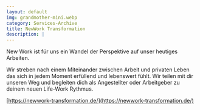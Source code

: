 ```yaml
---
layout: default
img: grandmother-mini.webp
category: Services-Archive
title: NewWork Transformation
description: |
---
```


New Work ist für uns ein Wandel der Perspektive auf unser heutiges Arbeiten.

Wir streben nach einem Miteinander zwischen Arbeit und privaten Leben das sich in jedem Moment erfüllend und lebenswert fühlt. Wir teilen mit dir unseren Weg und begleiten dich als Angestellter oder Arbeitgeber zu deinem neuen Life-Work Rythmus.

[https://newwork-transformation.de/](https://newwork-transformation.de/)
